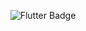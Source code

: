 <div align="center">

![Flutter Badge](https://img.shields.io/badge/Flutter-02569B?logo=flutter&logoColor=white&style=for-the-badge)

</div>
